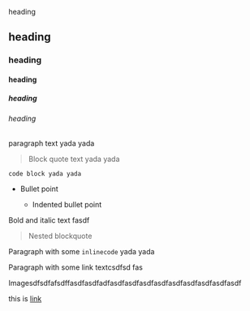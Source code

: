 heading

## heading

### heading

#### heading

##### heading

###### heading

paragraph text yada yada

> Block quote text yada yada

    code block yada yada

*   Bullet point

    *   Indented bullet point

Bold and italic text fasdf

> Nested blockquote

Paragraph with some `inlinecode` yada yada

Paragraph with some link textcsdfsd fas

Imagesdfsdfafsdffasdfasdfadfasdfasdfasdfasdfasdfasdfasdfasdfasdf

this is [link](http://www.google.com)
